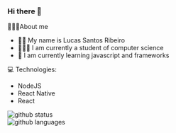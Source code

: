 ### Hi there 👋
👨🏻‍💻About me
 - 🧑🏻 My name is Lucas Santos Ribeiro
 - 👨🏻‍🎓  I am currently a student of computer science
 - 🌱 I am currently learning javascript and frameworks
 
💻 Technologies:
 - NodeJS
 - React Native
 - React 
<div>
  <img src="https://github-readme-stats.vercel.app/api?username=lucasNetwork&show_icons=true&theme=tokyonight" alt="github status"/>  
 <br/>
  <img src="https://github-readme-stats.vercel.app/api/top-langs/?username=lucasNetwork&layout=compact&theme=tokyonight" alt="github languages"/>
 <br/>
  <img src="https://www.codewars.com/users/lucasnetwork/badges/small" alt "codewars status"/>
</div>

<!--
**lucasnetwork/lucasnetwork** is a ✨ _special_ ✨ repository because its `README.md` (this file) appears on your GitHub profile.

Here are some ideas to get you started:

- 🔭 I’m currently working on ...
- 🌱 I’m currently learning ...
- 👯 I’m looking to collaborate on ...
- 🤔 I’m looking for help with ...
- 💬 Ask me about ...
- 📫 How to reach me: ...
- 😄 Pronouns: ...
- ⚡ Fun fact: ...
-->

